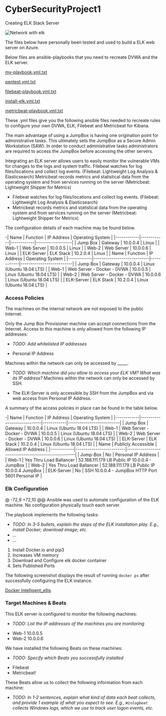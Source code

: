 # CyberSecurityProject1
Creating ELK Stack Server



![Network with elk](https://user-images.githubusercontent.com/40638009/138578140-dcef4355-a92f-4461-a04c-d96ac52c473d.png)


The files below have personally been tested and used to build a ELK web server on Azure. 

Below files are ansible-playbooks that you need to recreate DVWA and the ELK server. 

[my-playbook.yml.txt](https://github.com/Kreyeptic/CyberSecurityProject1/files/7403973/my-playbook.yml.txt)

[pentest.yml.txt](https://github.com/Kreyeptic/CyberSecurityProject1/files/7403976/pentest.yml.txt)

[filebeat-playbook.yml.txt](https://github.com/Kreyeptic/CyberSecurityProject1/files/7403977/filebeat-playbook.yml.txt)

[install-elk.yml.txt](https://github.com/Kreyeptic/CyberSecurityProject1/files/7403978/install-elk.yml.txt)

[metricbeat-playbook.yml.txt](https://github.com/Kreyeptic/CyberSecurityProject1/files/7403979/metricbeat-playbook.yml.txt)

These .yml files give you the following ansible files needed to recreate rules to configure your own DVWA, ELK, Filebeat and Metricbeat for Kibana.

 The main advantage of using a JumpBox is having one origination point for administrative tasks. This ultimately sets the JumpBox as a Secure Admin Workstation (SAW). In order to conduct administrative tasks administrators are required to access the JumpBox before accessing the other servers.

Integrating an ELK server allows users to easily monitor the vulnerable VMs for changes to the logs and system traffic.
Filebeat watches for log files/locations and collect log events. (Filebeat: Lightweight Log Analysis &amp; Elasticsearch)
Metricbeat records metrics and statistical data from the operating system and from services running on the server (Metricbeat: Lightweight Shipper for Metrics)
* Filebeat watches for log files/locations and collect log events. (Filebeat: Lightweight Log Analysis &amp; Elasticsearch)
* Metricbeat records metrics and statistical data from the operating system and from services running on the server (Metricbeat: Lightweight Shipper for Metrics)

The configuration details of each machine may be found below.

-| Name       | Function   | IP Address | Operating System |
|------------|------------|------------|------------------|
| Jump Box   | Gateway    | 10.0.0.4   | Linux            |
| Web-1      | Web Server | 10.0.0.5   | Linux            |
| Web-2      | Web Server | 10.0.0.6   | Linux            |
| ELK-Server | ELK Stack  | 10.2.0.4   | Linux            |
| Name       | Function                   | IP Address | Operating System         |
|------------|----------------------------|------------|--------------------------|
| Jump Box   | Gateway                    | 10.0.0.4   | Linux (Ubuntu 18.04 LTS) |
| Web-1      | Web Server - Docker - DVWA | 10.0.0.5   | Linux (Ubuntu 18.04 LTS) |
| Web-2      | Web Server - Docker - DVWA | 10.0.0.6   | Linux (Ubuntu 18.04 LTS) |
| ELK-Server | ELK Stack                  | 10.2.0.4   | Linux (Ubuntu 18.04 LTS) |


 ### Access Policies

The machines on the internal network are not exposed to the public Internet.

Only the Jump Box Provisioner machine can accept connections from the Internet. Access to this machine is only allowed from the following IP addresses:
- _TODO: Add whitelisted IP addresses_
* Personal IP Address

Machines within the network can only be accessed by _____.
- _TODO: Which machine did you allow to access your ELK VM? What was its IP address?_
Machines within the network can only be accessed by SSH.
* The ELK-Server is only accessible by SSH from the JumpBox and via web access from Personal IP Address.

 A summary of the access policies in place can be found in the table below.

-| Name       | Function                   | IP Address | Operating System         |
|------------|----------------------------|------------|--------------------------|
| Jump Box   | Gateway                    | 10.0.0.4   | Linux (Ubuntu 18.04 LTS) |
| Web-1      | Web Server - Docker - DVWA | 10.0.0.5   | Linux (Ubuntu 18.04 LTS) |
| Web-2      | Web Server - Docker - DVWA | 10.0.0.6   | Linux (Ubuntu 18.04 LTS) |
| ELK-Server | ELK Stack                  | 10.2.0.4   | Linux (Ubuntu 18.04 LTS) |
| Name       | Publicly Accessible     | Allowed IP Address                                 |
|------------|-------------------------|----------------------------------------------------|
| Jump-Box   | No                      | Personal IP Address                                |
| Web-1      | Yes Thru Load Ballancer | 52.188.111.179 LB Public IP 10.0.0.4 - JumpBox      |
| Web-2      | Yes Thru Load Ballancer | 52.188.111.179 LB Public IP 10.0.0.4 JumpBox        |
| ELK-Server | No                      | SSH 10.0.0.4 - JumpBox HTTP Port 5601 Personal IP  |

### Elk Configuration

@ -72,9 +72,10 @@ Ansible was used to automate configuration of the ELK machine. No configuration
physically touch each server.

The playbook implements the following tasks:
- _TODO: In 3-5 bullets, explain the steps of the ELK installation play. E.g., install Docker; download image; etc._
- ...
- ...
1. Install Docker.io and pip3
2. Increases VM memory
3. Download and Configure elk docker container
4. Sets Published Ports

The following screenshot displays the result of running `docker ps` after successfully configuring the ELK instance.

[Docker  Intelligent_ellis](https://user-images.githubusercontent.com/40638009/138609065-bd3435c3-4c79-49a6-acb4-5d4532fc26a2.png)

### Target Machines & Beats
This ELK server is configured to monitor the following machines:
- _TODO: List the IP addresses of the machines you are monitoring_
* Web-1 10.0.0.5
* Web-2 10.0.0.6

We have installed the following Beats on these machines:
- _TODO: Specify which Beats you successfully installed_
* Filebeat
* Metricbeat!


These Beats allow us to collect the following information from each machine:
- _TODO: In 1-2 sentences, explain what kind of data each beat collects, and provide 1 example of what you expect to see. E.g., `Winlogbeat` collects Windows logs, which we use to track user logon events, etc._

